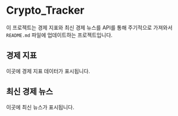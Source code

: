 # Crypto_Tracker

이 프로젝트는 경제 지표와 최신 경제 뉴스를 API를 통해 주기적으로 가져와서 `README.md` 파일에 업데이트하는 프로젝트입니다.

## 경제 지표

<!-- ECONOMIC-DATA-START -->
이곳에 경제 지표 데이터가 표시됩니다.
<!-- ECONOMIC-DATA-END -->

## 최신 경제 뉴스

<!-- NEWS-START -->
이곳에 최신 뉴스가 표시됩니다.
<!-- NEWS-END -->
